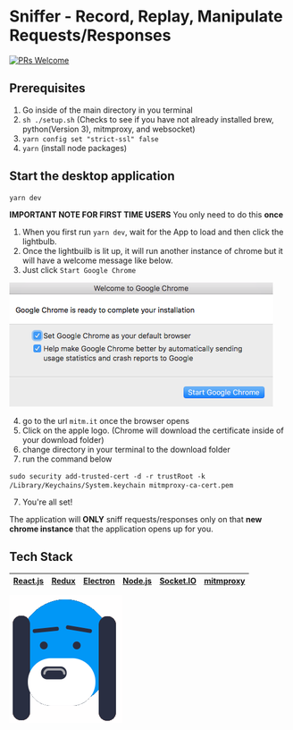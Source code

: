 # Sniffer - Record, Replay, Manipulate Requests/Responses

[![PRs Welcome](https://img.shields.io/badge/PRs-welcome-brightgreen.svg?style=flat-square)](https://makeapullrequest.com)

## Prerequisites
1. Go inside of the main directory in you terminal
2. `sh ./setup.sh` (Checks to see if you have not already installed brew, python(Version 3), mitmproxy, and websocket)
3. `yarn config set "strict-ssl" false`
4. `yarn` (install node packages)

## Start the desktop application

```
yarn dev
```

**IMPORTANT NOTE FOR FIRST TIME USERS**
You only need to do this **once**

1. When you first run `yarn dev`, wait for the App to load and then click the lightbulb.
2. Once the lightbuilb is lit up, it will run another instance of chrome but it will have a welcome message like below.
3. Just click `Start Google Chrome`


![chrome welcome message](./images/chromewelcome.png?raw=true "chromewelcome")


4. go to the url `mitm.it` once the browser opens
5. Click on the apple logo. (Chrome will download the certificate inside of your download folder)
6. change directory in your terminal to the download folder
7. run the command below
```
sudo security add-trusted-cert -d -r trustRoot -k /Library/Keychains/System.keychain mitmproxy-ca-cert.pem
```
7. You're all set!


The application will **ONLY** sniff requests/responses only on that **new chrome instance** that the application opens up for you.


## Tech Stack
[React.js](https://reactjs.org/)|[Redux](https://redux.js.org/)|[Electron](https://electronjs.org/)|[Node.js](https://nodejs.org)|[Socket.IO](https://socket.io/)|[mitmproxy](https://mitmproxy.org/)|
------------- | ------------- | -------------| ------------- | ------------- | ------------- |

![Alt text](./images/sniffer.png?raw=true "SnifferPic")
